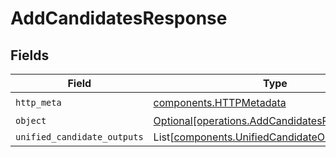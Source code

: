# AddCandidatesResponse


## Fields

| Field                                                                                                  | Type                                                                                                   | Required                                                                                               | Description                                                                                            |
| ------------------------------------------------------------------------------------------------------ | ------------------------------------------------------------------------------------------------------ | ------------------------------------------------------------------------------------------------------ | ------------------------------------------------------------------------------------------------------ |
| `http_meta`                                                                                            | [components.HTTPMetadata](../../models/components/httpmetadata.md)                                     | :heavy_check_mark:                                                                                     | N/A                                                                                                    |
| `object`                                                                                               | [Optional[operations.AddCandidatesResponseBody]](../../models/operations/addcandidatesresponsebody.md) | :heavy_minus_sign:                                                                                     | N/A                                                                                                    |
| `unified_candidate_outputs`                                                                            | List[[components.UnifiedCandidateOutput](../../models/components/unifiedcandidateoutput.md)]           | :heavy_minus_sign:                                                                                     | N/A                                                                                                    |